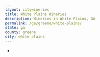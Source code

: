 ```yaml
---
layout: citywineries
title: White Plains Wineries
description: Wineries in White Plains, GA
permalink: /ga/greene/white-plains/
state: ga
county: greene
city: white plains
---
```

-
